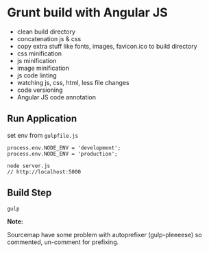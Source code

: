 # Grunt build with Angular JS

- clean build directory
- concatenation js & css
- copy extra stuff like fonts, images, favicon.ico to build directory
- css minification
- js minification
- image minification
- js code linting 
- watching js, css, html, less file changes
- code versioning
- Angular JS code annotation

## Run Application

set env from `gulpfile.js`

```
process.env.NODE_ENV = 'development';
process.env.NODE_ENV = 'production';
```

```
node server.js
// http://localhost:5000
```

## Build Step

```
gulp 
```

**Note:**

Sourcemap have some problem with autoprefixer (gulp-pleeeese) so commented, un-comment for prefixing.






